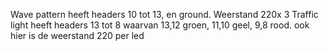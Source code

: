Wave pattern heeft headers 10 tot 13, en ground. Weerstand 220x 3
Traffic light heeft headers 13 tot 8  waarvan 13,12 groen, 11,10 geel, 9,8 rood. ook hier is de weerstand 220 per led
